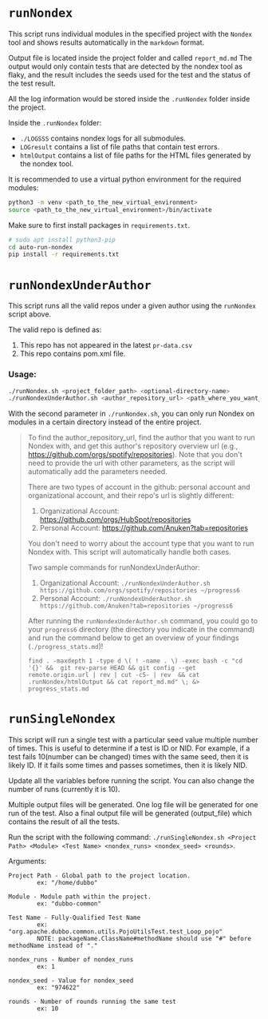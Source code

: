 # `runNondex`

This script runs individual modules in the specified project with the `Nondex` tool and shows results automatically in the `markdown` format.

Output file is located inside the project folder and called `report_md.md` The output would only contain tests that are detected by the nondex tool as flaky, and the result includes the seeds used for the test and the status of the test result.

All the log information would be stored inside the `.runNondex` folder inside the project. 

Inside the `.runNondex` folder: 
- `./LOGSSS` contains nondex logs for all submodules.
- `LOGresult` contains a list of file paths that contain test errors.
- `htmlOutput` contains a list of file paths for the HTML files generated by the nondex tool.

It is recommended to use a virtual python environment for the required modules:
```bash
python3 -m venv <path_to_the_new_virtual_environment>
source <path_to_the_new_virtual_environment>/bin/activate
```

Make sure to first install packages in `requirements.txt`.

```bash
# sudo apt install python3-pip
cd auto-run-nondex
pip install -r requirements.txt
```

# `runNondexUnderAuthor`

This script runs all the valid repos under a given author using the `runNondex` script above. 

The valid repo is defined as:

1. This repo has not appeared in the latest `pr-data.csv`
2. This repo contains pom.xml file.




### Usage:
```bash
./runNondex.sh <project_folder_path> <optional-directory-name>
./runNondexUnderAuthor.sh <author_repository_url> <path_where_you_want_to_clone_those repos>
```

With the second parameter in `./runNondex.sh`, you can only run Nondex on modules in a certain directory instead of the entire project.


>  To find the author_repository_url, find the author that you want to run Nondex with, and get this author's repository overview url (e.g., https://github.com/orgs/spotify/repositories). Note that you don't need to provide the url with other parameters, as the script will automatically add the parameters needed.
>
>  There are two types of account in the github: personal account and organizational account, and their repo's url is slightly different:
> 
>  1. Organizational Account: https://github.com/orgs/HubSpot/repositories
>  2. Personal Account: https://github.com/Anuken?tab=repositories
> 
>  You don't need to worry about the account type that you want to run Nondex with. This script will automatically handle both cases. 
> 
>  Two sample commands for runNondexUnderAuthor:
>  
>  1. Organizational Account: `./runNondexUnderAuthor.sh https://github.com/orgs/spotify/repositories ~/progress6`
>  2. Personal Account: `./runNondexUnderAuthor.sh https://github.com/Anuken?tab=repositories ~/progress6`
>  
>  After running the `runNondexUnderAuthor.sh` command, you could go to your `progress6` directory (the directory you indicate in the command) and run the command below to get an overview of your findings (`./progress_stats.md`)!
> 
>  `find . -maxdepth 1 -type d \( ! -name . \) -exec bash -c "cd '{}' &&  git rev-parse HEAD && git config --get remote.origin.url | rev | cut -c5- | rev  && cat .runNondex/htmlOutput && cat report_md.md" \; &> progress_stats.md`


# `runSingleNondex`

This script will run a single test with a particular seed value multiple number of times. This is useful to determine if a test is ID or NID. For example, if a test fails 10(number can be changed) times with the same seed, then it is likely ID. If it fails some times and passes sometimes, then it is likely NID.

Update all the variables before running the script. You can also change the number of runs (currently it is 10).

Multiple output files will be generated. One log file will be generated for one run of the test. Also a final output file will be generated (output_file) which contains the result of all the tests.

Run the script with the following command:
 `./runSingleNondex.sh <Project Path> <Module> <Test Name> <nondex_runs> <nondex_seed> <rounds>`.


Arguments:

```
Project Path - Global path to the project location. 
        ex: "/home/dubbo"

Module - Module path within the project.
        ex: "dubbo-common"

Test Name - Fully-Qualified Test Name 
        ex: "org.apache.dubbo.common.utils.PojoUtilsTest.test_Loop_pojo"
        NOTE: packageName.ClassName#methodName should use "#" before methodName instead of "."

nondex_runs - Number of nondex_runs
        ex: 1

nondex_seed - Value for nondex_seed
        ex: "974622"

rounds - Number of rounds running the same test
        ex: 10
```